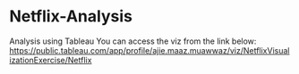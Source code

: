 # Netflix-Analysis
Analysis using Tableau
You can access the viz from the link below:
https://public.tableau.com/app/profile/ajie.maaz.muawwaz/viz/NetflixVisualizationExercise/Netflix
